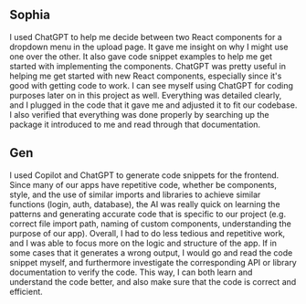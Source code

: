 ## Sophia
I used ChatGPT to help me decide between two React components for a dropdown menu in the upload page. It gave me insight on why I might use one over the other. It also gave code snippet examples to help me get started with implementing the components. ChatGPT was pretty useful in helping me get started with new React components, especially since it's good with getting code to work. I can see myself using ChatGPT for coding purposes later on in this project as well. Everything was detailed clearly, and I plugged in the code that it gave me and adjusted it to fit our codebase. I also verified that everything was done properly by searching up the package it introduced to me and read through that documentation.

## Gen
I used Copilot and ChatGPT to generate code snippets for the frontend. Since many of our apps have repetitive code, whether be components, style, and the use of similar imports and libraries to achieve similar functions (login, auth, database), the AI was really quick on learning the patterns and generating accurate code that is specific to our project (e.g. correct file import path, naming of custom components, understanding the purpose of our app). Overall, I had to do less tedious and repetitive work, and I was able to focus more on the logic and structure of the app. If in some cases that it generates a wrong output, I would go and read the code snippet myself, and furthermore investigate the corresponding API or library documentation to verify the code. This way, I can both learn and understand the code better, and also make sure that the code is correct and efficient.